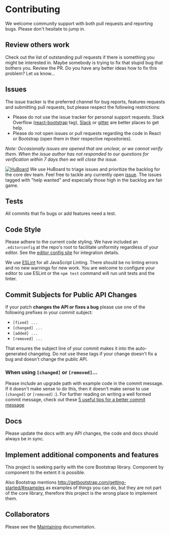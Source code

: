 # Contributing

We welcome community support with both pull requests and reporting bugs. Please
don't hesitate to jump in.

## Review others work

Check out the list of outstanding pull requests if there is something you might
be interested in. Maybe somebody is trying to fix that stupid bug that bothers
you. Review the PR. Do you have any better ideas how to fix this problem? Let us
know...

## Issues

The issue tracker is the preferred channel for bug reports, features requests
and submitting pull requests, but please respect the following restrictions:

- Please do not use the issue tracker for personal support requests. Stack
  Overflow ([react-bootstrap](http://stackoverflow.com/questions/tagged/react-bootstrap)
  tag), [Slack](http://www.reactiflux.com/) or
  [gitter](https://gitter.im/react-bootstrap/react-bootstrap) are better places
  to get help.
- Please do not open issues or pull requests regarding the code in React or
  Bootstrap (open them in their respective repositories).

_Note: Occasionally issues are opened that are unclear, or we cannot verify them. When
the issue author has not responded to our questions for verification within 7
days then we will close the issue._

[![HuBoard][huboard-badge]][huboard] We use HuBoard to triage issues and
prioritize the backlog for the core dev team. Feel free to tackle any currently
open [issue][issues]. The issues tagged with "help wanted" and especially those
high in the backlog are fair game.

## Tests

All commits that fix bugs or add features need a test.

## Code Style

Please adhere to the current code styling. We have included an `.editorconfig`
at the repo's root to facilitate uniformity regardless of your editor. See the
[editor config site][editorconfig] for integration details.

We use [ESLint][eslint] for all JavaScript Linting. There should be no linting
errors and no new warnings for new work. You are welcome to configure your
editor to use ESLint or the `npm test` command will run unit tests and the
linter.

## Commit Subjects for Public API Changes

If your patch **changes the API or fixes a bug** please use one of the following
prefixes in your commit subject:

- `[fixed] ...`
- `[changed] ...`
- `[added] ...`
- `[removed] ...`

That ensures the subject line of your commit makes it into the auto-generated
changelog. Do not use these tags if your change doesn't fix a bug and doesn't
change the public API.

### When using `[changed]` or `[removed]`...

Please include an upgrade path with example code in the commit message.  If it
doesn't make sense to do this, then it doesn't make sense to use `[changed]` or
`[removed]` :). For further reading on writing a well formed commit message,
check out these [5 useful tips for a better commit message][commit-message]

## Docs

Please update the docs with any API changes, the code and docs should always be
in sync.

## Implement additional components and features

This project is seeking parity with the core Bootstrap library.
Component by component to the extent it is possible.

Also Bootstrap mentions http://getbootstrap.com/getting-started/#examples
as examples of things you can do, but they are not part of the core library,
therefore this project is the wrong place to implement them.


## Collaborators

Please see the [Maintaining](./MAINTAINING.md) documentation.

[huboard-badge]: https://img.shields.io/badge/Hu-Board-7965cc.svg
[huboard]: https://huboard.com/react-bootstrap/react-bootstrap

[issues]: https://github.com/react-bootstrap/react-bootstrap/issues

[editorconfig]: http://editorconfig.org
[eslint]: http://eslint.org
[commit-message]: http://robots.thoughtbot.com/5-useful-tips-for-a-better-commit-message
